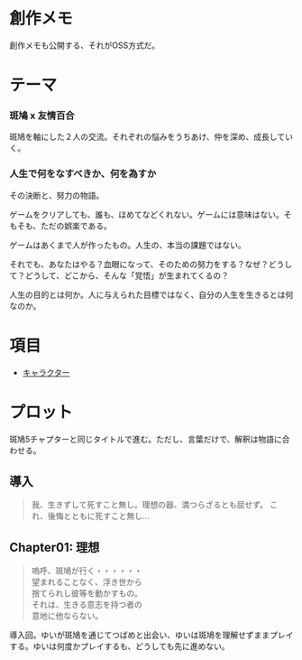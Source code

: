 # 創作メモ

創作メモも公開する、それがOSS方式だ。

# テーマ

### 斑鳩 x 友情百合

斑鳩を軸にした２人の交流。それぞれの悩みをうちあけ、仲を深め、成長していく。

### 人生で何をなすべきか、何を為すか

その決断と、努力の物語。

ゲームをクリアしても、誰も、ほめてなどくれない。ゲームには意味はない。そもそも、ただの娯楽である。

ゲームはあくまで人が作ったもの。人生の、本当の課題ではない。

それでも、あなたはやる？血眼になって、そのための努力をする？なぜ？どうして？どうして、どこから、そんな「覚悟」が生まれてくるの？

人生の目的とは何か。人に与えられた目標ではなく、自分の人生を生きるとは何なのか。

# 項目

- [キャラクター](./Characters.md)

# プロット

斑鳩5チャプターと同じタイトルで進む。ただし、言葉だけで、解釈は物語に合わせる。

## 導入

> 我、生きずして死すこと無し。理想の器、満つらざるとも屈せず。
> これ、後悔とともに死すこと無し… 

## Chapter01: 理想

> 嗚呼、斑鳩が行く・・・・・・  
> 望まれることなく、浮き世から  
> 捨てられし彼等を動かすもの。  
> それは、生きる意志を持つ者の  
> 意地に他ならない。

導入回。ゆいが斑鳩を通じてつばめと出会い、ゆいは斑鳩を理解せずままプレイする。ゆいは何度かプレイするも、どうしても先に進めない。
